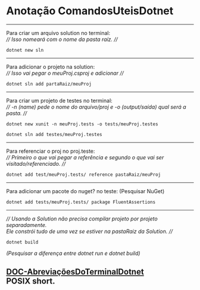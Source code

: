 # Anotação ComandosUteisDotnet

---
Para criar um arquivo solution no terminal:  
*// Isso nomeará com o nome da pasta raíz. //*

`dotnet new sln`

---
Para adicionar o projeto na solution:  
*// Isso vai pegar o meuProj.csproj e adicionar //*

`dotnet sln add partaRaiz/meuProj`

---
Para criar um projeto de testes no terminal:  
*// -n (name) pede o nome do arquivo/proj e -o (output/saída) qual será a pasta. //*

`dotnet new xunit -n meuProj.tests -o tests/meuProj.testes`

`dotnet sln add testes/meuProj.testes`

---
Para referenciar o proj no proj.teste:  
*// Primeiro o que vai pegar a referência e segundo o que vai ser visitado/referenciado. //*

`dotnet add test/meuProj.tests/ reference pastaRaiz/meuProj`

---
Para adicionar um pacote do nuget? no teste:  (Pesquisar NuGet)

`dotnet add tests/meuProj.tests/ package FluentAssertions`

---
*// Usando a Solution não precisa compilar projeto por projeto separadamente.  
Ele constrói tudo de uma vez se estiver na pastaRaiz da Solution. //*

`dotnet build`

*(Pesquisar a diferença entre dotnet run e dotnet build)*

[DOC-AbreviaçõesDoTerminalDotnet](https://learn.microsoft.com/en-us/dotnet/standard/commandline/syntax#short-form-aliases)  
**POSIX short.**
---
